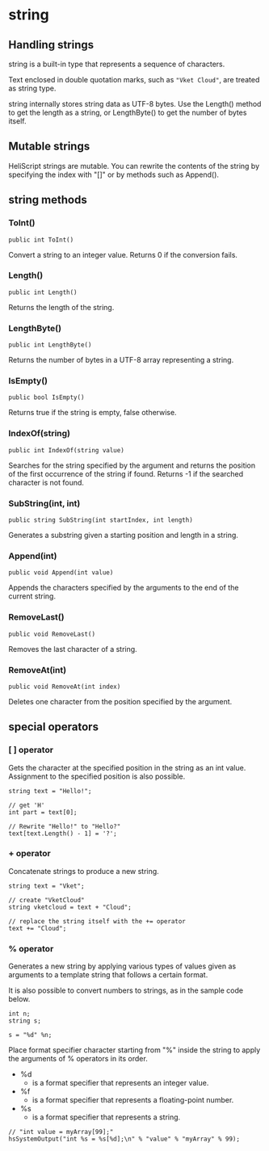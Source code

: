
# string

## Handling strings
string is a built-in type that represents a sequence of characters.

Text enclosed in double quotation marks, such as `"Vket Cloud"`, are treated as string type.

string internally stores string data as UTF-8 bytes. Use the Length() method to get the length as a string, or LengthByte() to get the number of bytes itself.

## Mutable strings
HeliScript strings are mutable. You can rewrite the contents of the string by specifying the index with "[]" or by methods such as Append().




## string methods

### ToInt()
`public int ToInt()`

Convert a string to an integer value. Returns 0 if the conversion fails.

### Length()
`public int Length()`

Returns the length of the string.

### LengthByte()
`public int LengthByte()`

Returns the number of bytes in a UTF-8 array representing a string.

### IsEmpty()
`public bool IsEmpty()`

Returns true if the string is empty, false otherwise.

### IndexOf(string)
`public int IndexOf(string value)`

Searches for the string specified by the argument and returns the position of the first occurrence of the string if found. Returns -1 if the searched character is not found.

### SubString(int, int)
`public string SubString(int startIndex, int length)`

Generates a substring given a starting position and length in a string.

### Append(int)
`public void Append(int value)`

Appends the characters specified by the arguments to the end of the current string.

### RemoveLast()
`public void RemoveLast()`

Removes the last character of a string.

### RemoveAt(int)
`public void RemoveAt(int index)`

Deletes one character from the position specified by the argument.




## special operators

### [ ] operator
Gets the character at the specified position in the string as an int value. Assignment to the specified position is also possible.

```
string text = "Hello!";

// get 'H'
int part = text[0];

// Rewrite "Hello!" to "Hello?"
text[text.Length() - 1] = '?';
```

### + operator
Concatenate strings to produce a new string.

```
string text = "Vket";

// create "VketCloud"
string vketcloud = text + "Cloud";

// replace the string itself with the += operator
text += "Cloud";
```

### % operator
Generates a new string by applying various types of values given as arguments to a template string that follows a certain format.

It is also possible to convert numbers to strings, as in the sample code below.
```
int n;
string s;

s = "%d" %n;
```

Place format specifier character starting from "%" inside the string to apply the arguments of % operators in its order.

* %d
     * is a format specifier that represents an integer value.
* %f
     * is a format specifier that represents a floating-point number.
* %s
     * is a format specifier that represents a string.

```
// "int value = myArray[99];"
hsSystemOutput("int %s = %s[%d];\n" % "value" % "myArray" % 99);
```